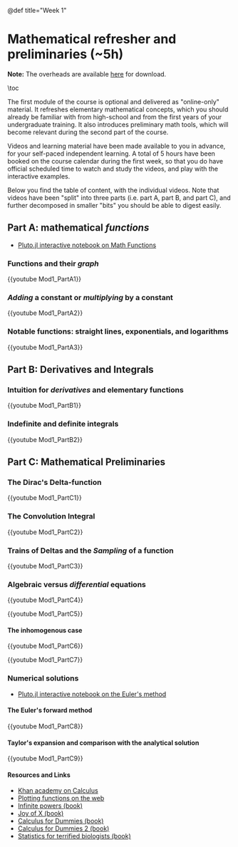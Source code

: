 @def title="Week 1"

# Mathematical refresher and preliminaries (~5h)

**Note:** The overheads are available
[here](https://github.com/mgiugliano/ComputationalNeurobiologyCourse/tree/main/overheads/MathPreliminaries)
for download.

\toc

The first module of the course is optional and delivered as "online-only"
material. It refreshes elementary mathematical concepts, which you should
already be familiar with from high-school and from the first years of your
undergraduate training. It also introduces preliminary math tools, which will
become relevant during the second part of the course.

Videos and learning material have been made available to you in advance, for
your self-paced independent learning. A total of 5 hours have been booked on the
course calendar during the first week, so that you do have official scheduled
time to watch and study the videos, and play with the interactive examples.

Below you find the table of content, with the individual videos. Note that
videos have been "split" into three parts (i.e. part A, part B, and part C), and
further decomposed in smaller "bits" you should be able to digest easily.

## Part A: mathematical _functions_

- [Pluto.jl interactive notebook on Math Functions](../notebooks/Functions_of_one_variable)

### Functions and their _graph_

{{youtube Mod1_PartA1}}

### _Adding_ a constant or _multiplying_ by a constant

{{youtube Mod1_PartA2}}

### Notable functions: straight lines, exponentials, and logarithms

{{youtube Mod1_PartA3}}

## Part B: Derivatives and Integrals

### Intuition for _derivatives_ and elementary functions

{{youtube Mod1_PartB1}}

### Indefinite and definite integrals

{{youtube Mod1_PartB2}}

## Part C: Mathematical Preliminaries

### The Dirac's Delta-function

{{youtube Mod1_PartC1}}

### The Convolution Integral

{{youtube Mod1_PartC2}}

### Trains of Deltas and the _Sampling_ of a function

{{youtube Mod1_PartC3}}

### Algebraic versus _differential_ equations

{{youtube Mod1_PartC4}}

{{youtube Mod1_PartC5}}

#### The inhomogenous case

{{youtube Mod1_PartC6}}

{{youtube Mod1_PartC7}}

### Numerical solutions

- [Pluto.jl interactive notebook on the Euler's method](../notebooks/OrdinaryDifferentialEquation/)

#### The Euler's forward method

{{youtube Mod1_PartC8}}

#### Taylor's expansion and comparison with the analytical solution

{{youtube Mod1_PartC9}}

#### Resources and Links

- [Khan academy on Calculus](https://www.khanacademy.org/math/calculus-1)
- [Plotting functions on the web](http://www.fooplot.com/)
- [Infinite powers (book)](https://www.amazon.it/Infinite-Powers-Calculus-Language-Universe/dp/1786492970)
- [Joy of X (book)](https://www.amazon.it/Joy-Guided-Tour-Mathematics-Infinity/dp/1848878451)
- [Calculus for Dummies (book)](https://www.amazon.it/Calculus-Dummies-Math-Science/dp/1119293499)
- [Calculus for Dummies 2 (book)](https://www.amazon.it/Calculus-II-Dummies-Mark-Zegarelli/dp/111816170X)
- [Statistics for terrified biologists (book)](https://www.amazon.it/Statistics-Terrified-Biologists-Helmut-Emden/dp/1405149566)